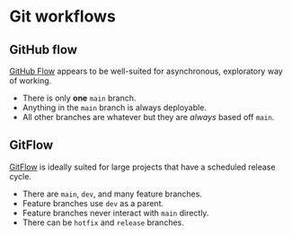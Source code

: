 # Git workflows

## GitHub flow

[GitHub Flow](https://guides.github.com/introduction/flow/) appears to be well-suited for asynchronous, exploratory way of working.

* There is only **one** `main` branch. 
* Anything in the `main` branch is always deployable.
* All other branches are whatever but they are *always* based off `main`.

## GitFlow

[GitFlow](https://www.atlassian.com/git/tutorials/comparing-workflows/gitflow-workflow) is ideally suited for large projects that have a scheduled release cycle.

* There are `main`, `dev`, and many feature branches.
* Feature branches use `dev` as a parent.
* Feature branches never interact with `main` directly.
* There can be `hotfix` and `release` branches.


